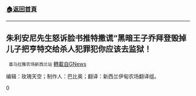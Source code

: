 ###  [:house:返回首頁](https://github.com/ourhimalayas/txt)
---

## 朱利安尼先生怒诉脸书推特撒谎“黑暗王子乔拜登毁掉儿子把亨特交给杀人犯罪犯你应该去监狱！
` 喜马拉雅农场新西兰站` [轉載自GNews](https://gnews.org/zh-hans/506757/)

编辑：玫瑰天空；制作人：巴比奥；翻译：新西兰伊甸农场翻译组。

0
